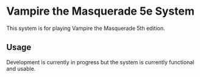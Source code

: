 # Vampire the Masquerade 5e System

This system is for playing Vampire the Masquerade 5th edition.

## Usage

Development is currently in progress but the system is currently functional and usable.